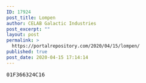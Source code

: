 ```yaml
---
ID: 17924
post_title: Lompen
author: CELAB Galactic Industries
post_excerpt: ""
layout: post
permalink: >
  https://portalrepository.com/2020/04/15/lompen/
published: true
post_date: 2020-04-15 17:14:14
---
```

<pre>01F366324C16</pre>